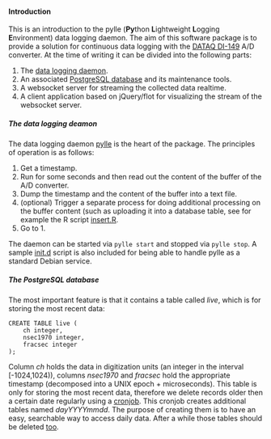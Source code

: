 #### Introduction
This is an introduction to the pylle (**Py**thon **L**ightweight **L**ogging **E**nvironment) data logging daemon. The aim of this software package is to provide a solution for continuous data logging with the [DATAQ DI-149](http://www.dataq.com/products/di-149/) A/D converter. At the time of writing it can be divided into the following parts:

1. The [data logging daemon](#The-data-logging-daemon).
2. An associated [PostgreSQL database](#The-PostgreSQL-database) and its maintenance tools.
3. A websocket server for streaming the collected data realtime.
4. A client application based on jQuery/flot for visualizing the stream of the websocket server.

##### The data logging deamon
The data logging daemon [pylle](../pylle) is the heart of the package. The principles of operation is as follows:

1. Get a timestamp.
2. Run for some seconds and then read out the content of the buffer of the A/D converter.
3. Dump the timestamp and the content of the buffer into a text file.
4. (optional) Trigger a separate process for doing additional processing on the buffer content (such as uploading it into a database table, see for example the R script [insert.R](../insert.R).
5. Go to 1.

The daemon can be started via
```pylle start```
and stopped via
```pylle stop```. A sample [init.d](../pylle.initd) script is also included for being able to handle pylle as a standard Debian service.

##### The PostgreSQL database
The most important feature is that it contains a table called *live*, which is for storing the most recent data:
```
CREATE TABLE live (
    ch integer,
    nsec1970 integer,
    fracsec integer
);
```
Column *ch* holds the data in digitization units (an integer in the interval [-1024,1024)), columns *nsec1970* and *fracsec* hold the appropriate timestamp (decomposed into a UNIX epoch + microseconds). This table is only for storing the most recent data, therefore we delete records older then a certain date regularly using a [cronjob](../db_maintenance/archiveAndClean.R). This cronjob creates additional tables named *dayYYYYmmdd*. The purpose of creating them is to have an easy, searchable way to access daily data. After a while those tables should be deleted [too](../db_maintenance/sqldel.R). 



